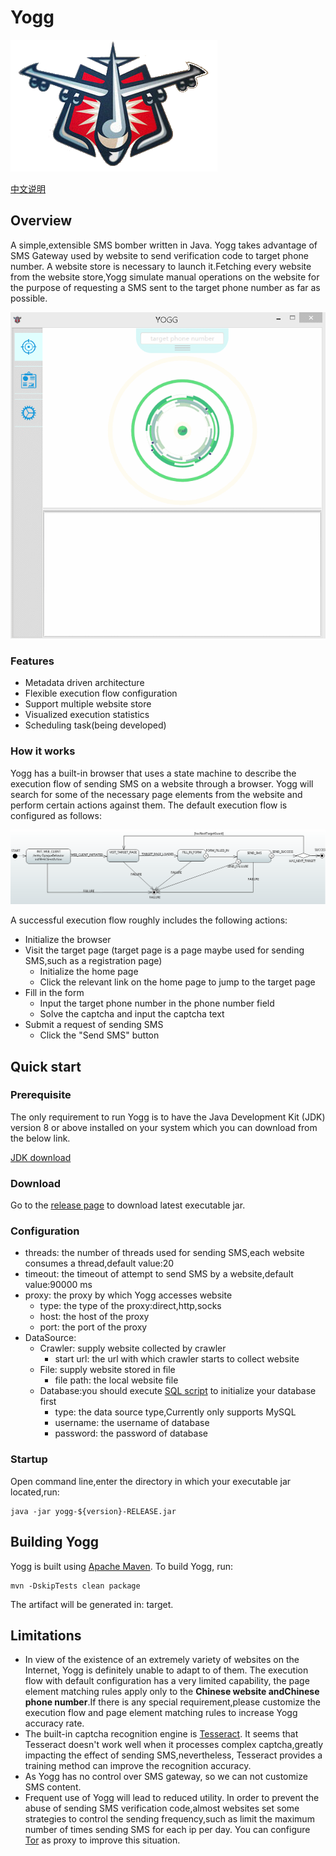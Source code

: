Yogg
============

![logo](docs/img/logo.png "Yogg logo")

[中文说明](https://www.joybean.org/2017/09/29/yogg-readme/)

Overview
--------
A simple,extensible SMS bomber written in Java.
Yogg takes advantage of SMS Gateway used by website to send verification code to target phone number.
A website store is necessary to launch it.Fetching every website from the website store,Yogg simulate manual operations on the website for the purpose of requesting a SMS sent to the target phone number as far as possible.

![overview](docs/img/overview.gif "Yogg overview")

### Features
* Metadata driven architecture
* Flexible execution flow configuration
* Support multiple website store
* Visualized execution statistics
* Scheduling task(being developed)

### How it works

Yogg has a built-in browser that uses a state machine to describe the execution flow of sending SMS on a website through a browser.
Yogg will search for some of the necessary page elements from the website and perform certain actions against them.
The default execution flow is configured as follows:

![execution flow](docs/img/execution-flow.png "execution flow")

A successful execution flow roughly includes the following actions:
* Initialize the browser
* Visit the target page (target page is a page maybe used for sending SMS,such as a registration page)
    - Initialize the home page
    - Click the relevant link on the home page to jump to the target page
* Fill in the form
    - Input the target phone number in the phone number field
    - Solve the captcha and input the captcha text
* Submit a request of sending SMS
    - Click the "Send SMS" button

Quick start
-----------
### Prerequisite

The only requirement to run Yogg is to have the Java Development Kit (JDK)
version 8 or above installed on your system which you can download from the below link.

[JDK download](http://www.oracle.com/technetwork/java/javase/downloads/index.html)

### Download
Go to the [release page](https://github.com/Joybeanx/yogg/releases) to download latest executable jar.

### Configuration
+ threads: the number of threads used for sending SMS,each website consumes a thread,default value:20
+ timeout: the timeout of attempt to send SMS by a website,default value:90000 ms
+ proxy: the proxy by which Yogg accesses website
    - type: the type of the proxy:direct,http,socks
    - host: the host of the proxy
    - port: the port of the proxy
+ DataSource:
    + Crawler: supply website collected by crawler
        - start url: the url with which crawler starts to collect website
    + File: supply website stored in file
        - file path: the local website file
    + Database:you should execute [SQL script](scripts "scripts") to initialize your database first
        - type: the data source type,Currently only supports MySQL
        - username: the username of database
        - password: the password of database

### Startup
Open command line,enter the directory in which your executable jar located,run:

    java -jar yogg-${version}-RELEASE.jar

Building Yogg
-------------------
Yogg is built using [Apache Maven](http://maven.apache.org/).
To build Yogg, run:

    mvn -DskipTests clean package

The artifact will be generated in: target.

Limitations
-----------

* In view of the existence of an extremely variety of websites on the Internet, Yogg is definitely unable to adapt to of them.
 The execution flow with default configuration has a very limited capability, the page element matching rules apply only to the
 **Chinese website andChinese phone number**.If there is any special requirement,please customize the execution flow and
 page element matching rules to increase Yogg accuracy rate.
* The built-in captcha recognition engine is [Tesseract](https://github.com/tesseract-ocr/tesseract). It seems that
Tesseract doesn't work well when it processes complex captcha,greatly impacting the effect of sending SMS,nevertheless,
Tesseract provides a training method can improve the recognition accuracy.
* As Yogg has no control over SMS gateway, so we can not customize SMS content.
* Frequent use of Yogg will lead to reduced utility. In order to prevent the abuse of sending SMS verification code,almost websites set
some strategies to control the sending frequency,such as limit the maximum number of times sending SMS for each ip per day. You can configure [Tor](https://www.torproject.org/)
as proxy to improve this situation.